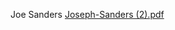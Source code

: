 Joe Sanders
[Joseph-Sanders (2).pdf](https://github.com/user-attachments/files/17250245/Joseph-Sanders.2.pdf)
